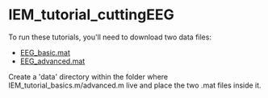 # IEM_tutorial_cuttingEEG

To run these tutorials, you'll need to download two data files:

* [EEG_basic.mat](https://osf.io/t5jxk)
* [EEG_advanced.mat](https://osf.io/ewqm8)

Create a 'data' directory within the folder where IEM_tutorial_basics.m/advanced.m live and place the two .mat files inside it. 
